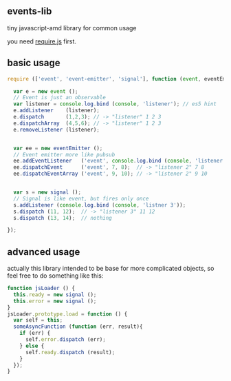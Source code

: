 events-lib
----------

tiny javascript-amd library for common usage

you need [require.js](http://requirejs.org/) first.

basic usage
-----------

```javascript
require (['event', 'event-emitter', 'signal'], function (event, eventEmitter, signal) {

  var e = new event ();
  // Event is just an observable
  var listener = console.log.bind (console, 'listener'); // es5 hint
  e.addListener    (listener);
  e.dispatch       (1,2,3); // -> "listener" 1 2 3
  e.dispatchArray  (4,5,6); // -> "listener" 1 2 3
  e.removeListener (listener);


  var ee = new eventEmitter ();
  // Event emitter more like pubsub
  ee.addEventListener   ('event', console.log.bind (console, 'listener 2'));
  ee.dispatchEvent      ('event', 7, 8);  // -> "listener 2" 7 8
  ee.dispatchEventArray ('event', 9, 10); // -> "listener 2" 9 10


  var s = new signal ();
  // Signal is like event, but fires only once
  s.addListener (console.log.bind (console, 'listner 3'));
  s.dispatch (11, 12);  // -> "listener 3" 11 12
  s.dispatch (13, 14);  // nothing  

});
```

advanced usage
--------------

actually this library intended to be base for more complicated objects, so feel free to do something like this:

```javascript
function jsLoader () {
  this.ready = new signal ();
  this.error = new signal ();
}
jsLoader.prototype.load = function () {
  var self = this;
  someAsyncFunction (function (err, result){
    if (err) {
      self.error.dispatch (err);
    } else {
      self.ready.dispatch (result);
    }
  });
}
```